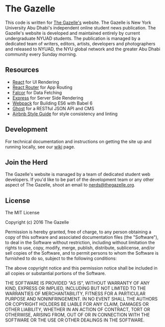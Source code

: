 # The Gazelle

This code is written for [The Gazelle's](http://thegazelle.org) website. The Gazelle is New York University Abu Dhabi's independent online student news publication. The Gazelle's website is developed and maintained entirely by current undergraduate NYUAD students. The publication is managed by a dedicated team of writers, editors, artists, developers and photographers and released to NYUAD, the NYU global network and the greater Abu Dhabi community every Sunday morning.

## Resources

- [React](https://facebook.github.io/react/) for UI Rendering
- [React Router](https://github.com/reactjs/react-router) for App Routing
- [Falcor](https://github.com/Netflix/falcor) for Data Fetching
- [Express](https://expressjs.com/) for Server Side Rendering
- [Webpack](https://webpack.github.io/) for Building ES6 with Babel 6
- [Ghost](https://api.ghost.org/) for a RESTful JSON API and CMS
- [Airbnb Style Guide](https://github.com/airbnb/javascript/tree/master/react) for style consistency and linting

## Development

For technical documentation and instructions on getting the site up and running locally, see our [wiki](https://github.com/thegazelle-ad/gazelle-front-end/wiki) page.

## Join the Herd

The Gazelle's website is managed by a team of dedicated student web developers. If you'd like to be part of the development team or any other aspect of The Gazelle, shoot an email to [nerds@thegazelle.org](mailto:nerds@thegazelle.org).

## License

The MIT License

Copyright (c) 2016 The Gazelle

Permission is hereby granted, free of charge, to any person obtaining a copy
of this software and associated documentation files (the "Software"), to deal
in the Software without restriction, including without limitation the rights
to use, copy, modify, merge, publish, distribute, sublicense, and/or sell
copies of the Software, and to permit persons to whom the Software is
furnished to do so, subject to the following conditions:

The above copyright notice and this permission notice shall be included in
all copies or substantial portions of the Software.

THE SOFTWARE IS PROVIDED "AS IS", WITHOUT WARRANTY OF ANY KIND, EXPRESS OR
IMPLIED, INCLUDING BUT NOT LIMITED TO THE WARRANTIES OF MERCHANTABILITY,
FITNESS FOR A PARTICULAR PURPOSE AND NONINFRINGEMENT. IN NO EVENT SHALL THE
AUTHORS OR COPYRIGHT HOLDERS BE LIABLE FOR ANY CLAIM, DAMAGES OR OTHER
LIABILITY, WHETHER IN AN ACTION OF CONTRACT, TORT OR OTHERWISE, ARISING FROM,
OUT OF OR IN CONNECTION WITH THE SOFTWARE OR THE USE OR OTHER DEALINGS IN
THE SOFTWARE.
